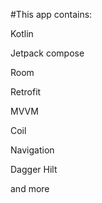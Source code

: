 #This app contains:

Kotlin

Jetpack compose

Room

Retrofit

MVVM

Coil 

Navigation 

Dagger Hilt 

and more
